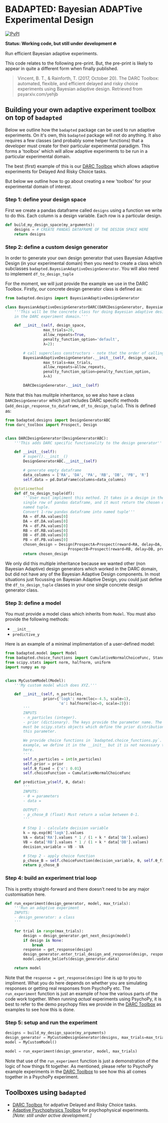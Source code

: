 # BADAPTED: Bayesian ADAPTive Experimental Design

[![PyPI](https://img.shields.io/pypi/v/badapted.svg?color=green)](https://pypi.org/project/badapted/)

**Status: Working code, but still under development 🔥**

Run efficient Bayesian adaptive experiments.

This code relates to the following pre-print. But, the pre-print is likely to appear in quite a different form when finally published.
> Vincent, B. T., & Rainforth, T. (2017, October 20). The DARC Toolbox: automated, flexible, and efficient delayed and risky choice experiments using Bayesian adaptive design. Retrieved from psyarxiv.com/yehjb


## Building your own adaptive experiment toolbox on top of `badapted`

Below we outline how the `badapted` package can be used to run adaptive experiments. On it's own, this `badapted` package will not do anything. It also requires a few classes (and probably some helper functions) that a developer must create for their particular experimental paradigm. This forms a 'toolbox' which will allow adaptive experiments to be run in a particular experimental domain.

The best (first) example of this is our [DARC Toolbox](https://github.com/drbenvincent/darc_toolbox) which allows adaptive experiments for Delayed And Risky Choice tasks.

But below we outline how to go about creating a new 'toolbox' for your experimental domain of interest.


### Step 1: define your design space

First we create a pandas dataframe called `designs` using a function we write to do this. Each column is a design variable. Each row is a particular design.

```python
def build_my_design_space(my_arguments):
    designs = # CREATE PANDAS DATAFRAME OF THE DESIGN SPACE HERE
    return designs
```

### Step 2: define a custom design generator

In order to generate your own design generator that uses Bayesian Adaptive Design (in your experimental domain) then you need to create a class which subclasses `badapted.BayesianAdaptiveDesignGenerator`. You will also need to implement `df_to_design_tuple`

For the moment, we will just provide the example we use in the DARC Toolbox. Firstly, our concrete design generator class is defined as:

```python
from badapted.designs import BayesianAdaptiveDesignGenerator

class BayesianAdaptiveDesignGeneratorDARC(DARCDesignGenerator, BayesianAdaptiveDesignGenerator):
    '''This will be the concrete class for doing Bayesian adaptive design
    in the DARC experiment domain.'''

    def __init__(self, design_space,
                 max_trials=20,
                 allow_repeats=True,
                 penalty_function_option='default',
                 λ=2):

        # call superclass constructors - note that the order of calling these is important
        BayesianAdaptiveDesignGenerator.__init__(self, design_space,
                 max_trials=max_trials,
                 allow_repeats=allow_repeats,
                 penalty_function_option=penalty_function_option,
                 λ=λ)

        DARCDesignGenerator.__init__(self)
```

Note that this has mulitple inheritance, so we also have a class `DARCDesignGenerator` which just includes DARC specific methods (`add_design_response_to_dataframe`, `df_to_design_tuple`). This is defined as:

```python
from badapted.designs import DesignGeneratorABC
from darc_toolbox import Prospect, Design


class DARCDesignGenerator(DesignGeneratorABC):
    '''This adds DARC specific functionality to the design generator'''

    def __init__(self):
        # super().__init__()
        DesignGeneratorABC.__init__(self)

        # generate empty dataframe
        data_columns = ['RA', 'DA', 'PA', 'RB', 'DB', 'PB', 'R']
        self.data = pd.DataFrame(columns=data_columns)

    @staticmethod
    def df_to_design_tuple(df):
        '''User must impliment this method. It takes in a design in the form of a
        single row of pandas dataframe, and it must return the chosen design as a
        named tuple.
        Convert 1-row pandas dataframe into named tuple'''
        RA = df.RA.values[0]
        DA = df.DA.values[0]
        PA = df.PA.values[0]
        RB = df.RB.values[0]
        DB = df.DB.values[0]
        PB = df.PB.values[0]
        chosen_design = Design(ProspectA=Prospect(reward=RA, delay=DA, prob=PA),
                            ProspectB=Prospect(reward=RB, delay=DB, prob=PB))
        return chosen_design
```

We only did this multiple inheritance because we wanted other (non Bayesian Adaptive) design generators which worked in the DARC domain, but did not have any of the Bayesian Adaptive Design components. In most situations just focussing on Bayesian Adaptive Design, you could just define the  `df_to_design_tuple` classes in your one single concrete design generator class.


### Step 3: define a model

You must provide a model class which inherits from `Model`. You must also provide the following methods:

- `__init__`
- `predictive_y`

Here is an example of a minimal implimentation of a user-defined model:

```python
from badapted.model import Model
from badapted.choice_functions import CumulativeNormalChoiceFunc, StandardCumulativeNormalChoiceFunc
from scipy.stats import norm, halfnorm, uniform
import numpy as np


class MyCustomModel(Model):
    '''My custom model which does XYZ.'''

    def __init__(self, n_particles,
                 prior={'logk': norm(loc=-4.5, scale=1),
                        'α': halfnorm(loc=0, scale=2)}):
        '''
        INPUTS
        - n_particles (integer).
        - prior (dictionary). The keys provide the parameter name. The values
        must be scipy.stats objects which define the prior distribution for
        this parameter.

        We provide choice functions in `badapted.choice_functions.py`. In this
        example, we define it in the __init__ but it is not necessary to happen
        here.
        '''
        self.n_particles = int(n_particles)
        self.prior = prior
        self.θ_fixed = {'ϵ': 0.01}
        self.choiceFunction = CumulativeNormalChoiceFunc

    def predictive_y(self, θ, data):
        '''
        INPUTS:
        - θ = parameters
        - data =

        OUTPUT:
        - p_chose_B (float) Must return a value between 0-1.
        '''

        # Step 1 - calculate decision variable
        k = np.exp(θ['logk'].values
        VA = data['RA'].values * 1 / (1 + k * data['DA'].values)
        VB = data['RB'].values * 1 / (1 + k * data['DB'].values)
        decision_variable = VB - VA

        # Step 2 - apply choice function
        p_chose_B = self.choiceFunction(decision_variable, θ, self.θ_fixed)
        return p_chose_B
```

### Step 4: build an experiment trial loop

This is pretty straight-forward and there doesn't need to be any major customisation here.

```python
def run_experiment(design_generator, model, max_trials):
    '''Run an adaptive experiment
    INPUTS:
    - design_generator: a class
    '''

    for trial in range(max_trials):
        design = design_generator.get_next_design(model)
        if design is None:
            break
        response = get_response(design)
        design_generator.enter_trial_design_and_response(design, response)
        model.update_beliefs(design_generator.data)

    return model
```

Note that the `response = get_response(design)` line is up to you to impliment. What you do here depends on whether you are simulating responses or getting real responses from PsychoPy etc. The `run_experiment` function is just an example of how the various parts of the code work together. When running _actual_ experiments using PsychoPy, it is best to refer to the demo psychopy files we provide in the [DARC Toolbox](https://github.com/drbenvincent/darc_toolbox) as examples to see how this is done.

### Step 5: setup and run the experiment

```python
designs = build_my_design_space(my_arguments)
design_generator = MyCustomDesignGenerator(designs, max_trials=max_trials)
model = MyCustomModel()

model = run_experiment(design_generator, model, max_trials)
```

Note that use of the `run_experiment` function is just a demonstration of the logic of how things fit together. As mentioned, please refer to PsychoPy example experiments in the [DARC Toolbox](https://github.com/drbenvincent/darc_toolbox) to see how this all comes together in a PsychoPy experiment.


## Toolboxes using `badapted`
- [DARC Toolbox](https://github.com/drbenvincent/darc_toolbox) for adpative Delayed and Risky Choice tasks.
- [Adaptive Psychophysics Toolbox](https://github.com/drbenvincent/adaptive_psychophysics_toolbox) for psychophysical experiments. _[Note: still under active development.]_
